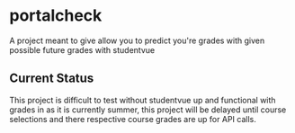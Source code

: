 # portalcheck

A project meant to give allow you to predict you're grades with given possible future grades with studentvue

## Current Status

This project is difficult to test without studentvue up and functional with grades in as it is currently summer, this project will be delayed until course selections and there respective course grades are up for API calls.
